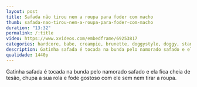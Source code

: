 ```yaml
---
layout: post
title: Safada não tirou nem a roupa para foder com macho
thumb: safada-nao-tirou-nem-a-roupa-para-foder-com-macho
duration: "13:32"
permalink: /:title
video: https://www.xvideos.com/embedframe/69253817
categories: hardcore, babe, creampie, brunette, doggystyle, doggy, standing, tall-girl, kitchen-sex, standing-doggy, yoya-grey
description: Gatinha safada é tocada na bunda pelo namorado safado e ela fica cheia de tesão, chupa a sua rola e fode gostoso com ele sem nem tirar a roupa.
qualidade: 1440p
---
```

Gatinha safada é tocada na bunda pelo namorado safado e ela fica cheia de tesão, chupa a sua rola e fode gostoso com ele sem nem tirar a roupa.